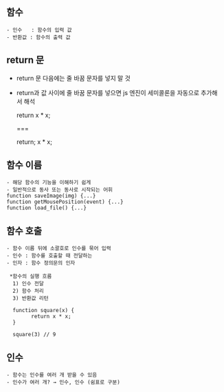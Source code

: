   ## 함수
    - 인수   : 함수의 입력 값
    - 반환값 : 함수의 출력 값
    
  ## return 문
   - return 문 다음에는 줄 바꿈 문자를 넣지 말 것
   - return과 값 사이에 줄 바꿈 문자를 넣으면 js 엔진이 세미콜론을 자동으로 추가해서 해석
       
       return
       x * x;
       
        ===
        
       return;
       x * x; 
       
   ## 함수 이름
    - 해당 함수의 기능을 이해하기 쉽게
    - 일반적으로 동사 또는 동사로 시작되는 어휘
    function saveImage(img) {...}
    function getMousePosition(event) {...}
    function load_file() {...}
    
   ## 함수 호출
    - 함수 이름 뒤에 소괄호로 인수를 묶어 입력
    - 인수 : 함수를 호출할 때 전달하는 
    - 인자 : 함수 정의문의 인자
      
     *함수의 실행 흐름
      1) 인수 전달
      2) 함수 처리
      3) 반환값 리턴
        
      function square(x) {
            return x * x;
      }
      
      square(3) // 9
 
 ## 인수
    - 함수는 인수를 여러 개 받을 수 있음
    - 인수가 여러 개? → 인수, 인수 (쉼표로 구분)
   
